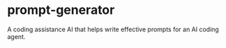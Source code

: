 # prompt-generator
A coding assistance AI that helps write effective prompts for an AI coding agent.
